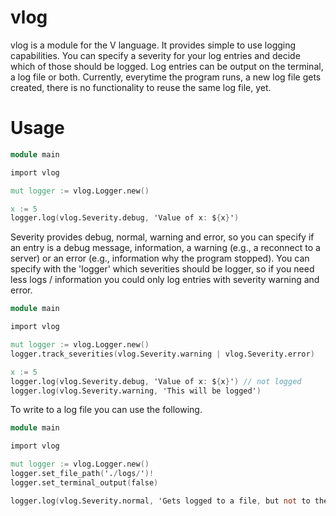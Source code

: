 # vlog

vlog is a module for the V language. It provides simple to use logging capabilities.
You can specify a severity for your log entries and decide which of those should be logged.
Log entries can be output on the terminal, a log file or both. Currently, everytime the program runs, a new log file gets created, there is no functionality to reuse the same log file, yet.

# Usage

```v
module main

import vlog

mut logger := vlog.Logger.new()

x := 5
logger.log(vlog.Severity.debug, 'Value of x: ${x}')
```

Severity provides debug, normal, warning and error, so you can specify if an entry is a debug message, information, a warning (e.g., a reconnect to a server) or an error (e.g., information why the program stopped).
You can specify with the 'logger' which severities should be logger, so if you need less logs / information you could only log entries with severity warning and error.

```v
module main

import vlog

mut logger := vlog.Logger.new()
logger.track_severities(vlog.Severity.warning | vlog.Severity.error)

x := 5
logger.log(vlog.Severity.debug, 'Value of x: ${x}') // not logged
logger.log(vlog.Severity.warning, 'This will be logged')
```

To write to a log file you can use the following.

```v
module main

import vlog

mut logger := vlog.Logger.new()
logger.set_file_path('./logs/')!
logger.set_terminal_output(false)

logger.log(vlog.Severity.normal, 'Gets logged to a file, but not to the terminal output.')
```

